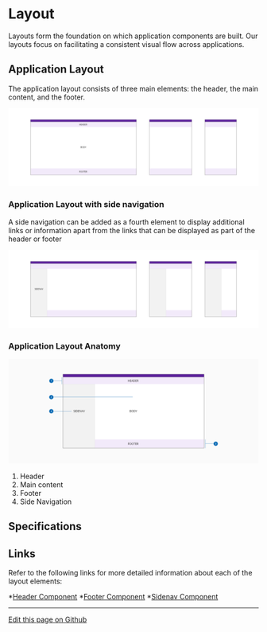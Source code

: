 
# Layout

Layouts form the foundation on which application components are built. Our layouts focus on facilitating a consistent visual flow across applications. 


## Application Layout

The application layout consists of three main elements: the header, the main content, and the footer.

![Base application layout](images/base_application_layout.png)

### Application Layout with side navigation

A side navigation can be added as a fourth element to display additional links or information apart from the links that can be displayed as part of the header or footer

![Base application layout navigation](images/base_application_layout_navigation.png)

### Application Layout Anatomy

![Base application layout navigation](images/layout_anatomy.png)

1. Header
2. Main content
3. Footer
4. Side Navigation

## Specifications



## Links

Refer to the following links for more detailed information about each of the layout elements:

*[Header Component](url)
*[Footer Component](url)
*[Sidenav Component](url)

____________________________________________________________

[Edit this page on Github](https://github.com/dxc-technology/halstack-style-guide/blob/master/guidelines/principles/layout/README.md)
